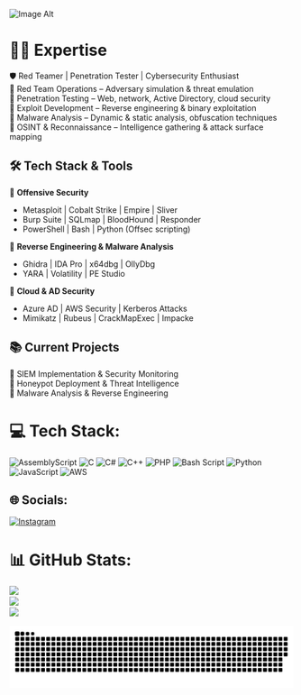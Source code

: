 ![Image Alt](https://media.discordapp.net/attachments/1269639940577169489/1354468782004768909/Untitled_design_3.png?ex=67e566da&is=67e4155a&hm=29285bf3153203908bc06759bad1ecfae2848906113a847cd9e1bd810d506cb7&=&format=webp&quality=lossless&width=963&height=506)
 #  🏴‍☠️ Expertise
🛡️ Red Teamer | Penetration Tester | Cybersecurity Enthusiast<br>
📌 Red Team Operations – Adversary simulation & threat emulation<br>
📌 Penetration Testing – Web, network, Active Directory, cloud security<br>
📌 Exploit Development – Reverse engineering & binary exploitation<br>
📌 Malware Analysis – Dynamic & static analysis, obfuscation techniques<br>
📌 OSINT & Reconnaissance – Intelligence gathering & attack surface mapping<br>

## 🛠️ Tech Stack & Tools  
🚀 **Offensive Security**  
- Metasploit | Cobalt Strike | Empire | Sliver  
- Burp Suite | SQLmap | BloodHound | Responder  
- PowerShell | Bash | Python (Offsec scripting)  

🔬 **Reverse Engineering & Malware Analysis**  
- Ghidra | IDA Pro | x64dbg | OllyDbg  
- YARA | Volatility | PE Studio  

🔐 **Cloud & AD Security**  
- Azure AD | AWS Security | Kerberos Attacks  
- Mimikatz | Rubeus | CrackMapExec | Impacke

## 📚 Current Projects  
🎯 SIEM Implementation & Security Monitoring  
🎯 Honeypot Deployment & Threat Intelligence  
🎯 Malware Analysis & Reverse Engineering  


# 💻 Tech Stack:
![AssemblyScript](https://img.shields.io/badge/assembly%20script-%23000000.svg?style=for-the-badge&logo=assemblyscript&logoColor=white) ![C](https://img.shields.io/badge/c-%2300599C.svg?style=for-the-badge&logo=c&logoColor=white) ![C#](https://img.shields.io/badge/c%23-%23239120.svg?style=for-the-badge&logo=csharp&logoColor=white) ![C++](https://img.shields.io/badge/c++-%2300599C.svg?style=for-the-badge&logo=c%2B%2B&logoColor=white) ![PHP](https://img.shields.io/badge/php-%23777BB4.svg?style=for-the-badge&logo=php&logoColor=white) ![Bash Script](https://img.shields.io/badge/bash_script-%23121011.svg?style=for-the-badge&logo=gnu-bash&logoColor=white) ![Python](https://img.shields.io/badge/python-3670A0?style=for-the-badge&logo=python&logoColor=ffdd54) ![JavaScript](https://img.shields.io/badge/javascript-%23323330.svg?style=for-the-badge&logo=javascript&logoColor=%23F7DF1E) ![AWS](https://img.shields.io/badge/AWS-%23FF9900.svg?style=for-the-badge&logo=amazon-aws&logoColor=white)
## 🌐 Socials:
[![Instagram](https://img.shields.io/badge/Instagram-%23E4405F.svg?logo=Instagram&logoColor=white)](https://instagram.com/msimahov) 
# 📊 GitHub Stats:
![](https://github-readme-stats.vercel.app/api?username=msimahov&theme=dark&hide_border=true&include_all_commits=false&count_private=false)<br/>
![](https://nirzak-streak-stats.vercel.app/?user=msimahov&theme=dark&hide_border=true)<br/>
![](https://github-readme-stats.vercel.app/api/top-langs/?username=msimahov&theme=dark&hide_border=true&include_all_commits=false&count_private=false&layout=compact)


<picture>
  <source media="(prefers-color-scheme: dark)" srcset="https://raw.githubusercontent.com/msimahov/msimahov/output/github-snake-dark.svg" />
  <source media="(prefers-color-scheme: light)" srcset="https://raw.githubusercontent.com/msimahov/msimahov/output/github-snake.svg" />
  <img alt="github-snake" src="https://raw.githubusercontent.com/msimahov/msimahov/output/github-snake.svg" />
</picture>
